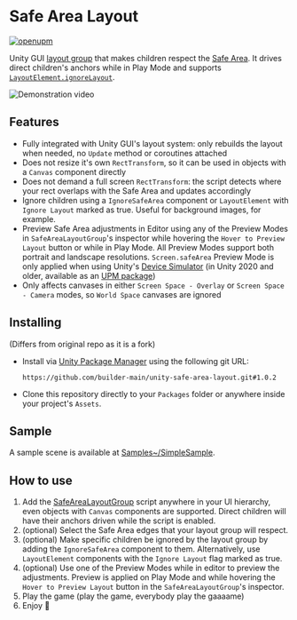 # Safe Area Layout
[![openupm](https://img.shields.io/npm/v/com.gilzoide.safe-area-layout?label=openupm&registry_uri=https://package.openupm.com)](https://openupm.com/packages/com.gilzoide.safe-area-layout/)

Unity GUI [layout group](https://docs.unity3d.com/Packages/com.unity.ugui@1.0/manual/UIAutoLayout.html#layout-groups)
that makes children respect the [Safe Area](https://docs.unity3d.com/ScriptReference/Screen-safeArea.html).
It drives direct children's anchors while in Play Mode and supports [`LayoutElement.ignoreLayout`](https://docs.unity3d.com/Packages/com.unity.ugui@1.0/api/UnityEngine.UI.ILayoutIgnorer.html).

![Demonstration video](Extras~/demo.gif)

## Features
- Fully integrated with Unity GUI's layout system: only rebuilds the layout when needed, no `Update` method or coroutines attached
- Does not resize it's own `RectTransform`, so it can be used in objects with a `Canvas` component directly
- Does not demand a full screen `RectTransform`: the script detects where your rect overlaps with the Safe Area and updates accordingly
- Ignore children using a `IgnoreSafeArea` component or `LayoutElement` with `Ignore Layout` marked as true.
  Useful for background images, for example.
- Preview Safe Area adjustments in Editor using any of the Preview Modes in `SafeAreaLayoutGroup`'s inspector while hovering the `Hover to Preview Layout` button or while in Play Mode.
  All Preview Modes support both portrait and landscape resolutions.
  `Screen.safeArea` Preview Mode is only applied when using Unity's [Device Simulator](https://docs.unity3d.com/Manual/device-simulator-introduction.html) (in Unity 2020 and older, available as an [UPM package](https://docs.unity3d.com/Packages/com.unity.device-simulator@latest/index.html))
- Only affects canvases in either `Screen Space - Overlay` or `Screen Space - Camera` modes, so `World Space` canvases are ignored


## Installing
(Differs from original repo as it is a fork)

- Install via [Unity Package Manager](https://docs.unity3d.com/Manual/upm-ui-giturl.html)
using the following git URL:
  ```
  https://github.com/builder-main/unity-safe-area-layout.git#1.0.2
  ```

- Clone this repository directly to your `Packages` folder or anywhere inside your project's `Assets`.


## Sample
A sample scene is available at  [Samples~/SimpleSample](Samples~/SimpleSample).


## How to use
1. Add the [SafeAreaLayoutGroup](Runtime/SafeAreaLayoutGroup.cs) script anywhere in your UI hierarchy, even objects with `Canvas` components are supported.
   Direct children will have their anchors driven while the script is enabled.
2. (optional) Select the Safe Area edges that your layout group will respect.
3. (optional) Make specific children be ignored by the layout group by adding the `IgnoreSafeArea` component to them.
   Alternatively, use `LayoutElement` components with the `Ignore Layout` flag marked as true.
4. (optional) Use one of the Preview Modes while in editor to preview the adjustments.
   Preview is applied on Play Mode and while hovering the `Hover to Preview Layout` button in the `SafeAreaLayoutGroup`'s inspector.
5. Play the game (play the game, everybody play the gaaaame)
6. Enjoy 🍾
